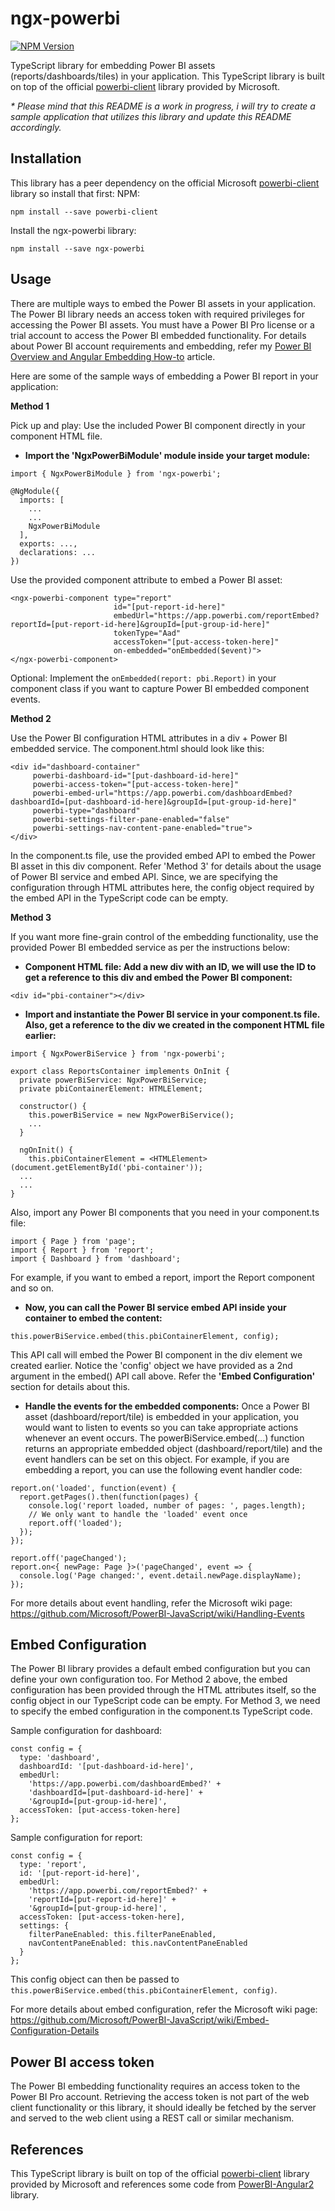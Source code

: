 # ngx-powerbi

[![NPM Version](https://img.shields.io/npm/v/ngx-powerbi.svg)](https://www.npmjs.com/package/ngx-powerbi)

<!--- [![NPM Total Downloads](https://img.shields.io/npm/dt/ngx-powerbi.svg)](https://www.npmjs.com/package/ngx-powerbi)
[![GitHub issues](https://img.shields.io/github/issues-raw/badges/ngx-powerbi.svg)](https://github.com/ramandeep-singh-1983/ngx-powerbi/issues)
--->

TypeScript library for embedding Power BI assets (reports/dashboards/tiles) in your application. This TypeScript library is built on top of the official [powerbi-client](https://www.npmjs.com/package/powerbi-client) library provided by Microsoft.

_\* Please mind that this README is a work in progress, i will try to create a sample application that utilizes this library and update this README accordingly._

## Installation

This library has a peer dependency on the official Microsoft [powerbi-client](https://www.npmjs.com/package/powerbi-client) library so install that first:
NPM:

```
npm install --save powerbi-client
```

Install the ngx-powerbi library:

```
npm install --save ngx-powerbi
```

## Usage

There are multiple ways to embed the Power BI assets in your application. The Power BI library needs an access token with required privileges for accessing the Power BI assets. You must have a Power BI Pro license or a trial account to access the Power BI embedded functionality. For details about Power BI account requirements and embedding, refer my [Power BI Overview and Angular Embedding How-to](https://medium.com/@ramandeep.singh.1983/power-bi-overview-and-angular-embedding-how-to-f73390f4a399) article.

Here are some of the sample ways of embedding a Power BI report in your application:

**Method 1**

Pick up and play: Use the included Power BI component directly in your component HTML file.

- **Import the 'NgxPowerBiModule' module inside your target module:**

```
import { NgxPowerBiModule } from 'ngx-powerbi';

@NgModule({
  imports: [
    ...
    ...
    NgxPowerBiModule
  ],
  exports: ...,
  declarations: ...
})
```

Use the provided component attribute to embed a Power BI asset:

```
<ngx-powerbi-component type="report"
                       id="[put-report-id-here]"
                       embedUrl="https://app.powerbi.com/reportEmbed?reportId=[put-report-id-here]&groupId=[put-group-id-here]"
                       tokenType="Aad"
                       accessToken="[put-access-token-here]"
                       on-embedded="onEmbedded($event)">
</ngx-powerbi-component>
```

Optional: Implement the `onEmbedded(report: pbi.Report)` in your component class if you want to capture Power BI embedded component events.

**Method 2**

Use the Power BI configuration HTML attributes in a div + Power BI embedded service. The component.html should look like this:

```
<div id="dashboard-container"
     powerbi-dashboard-id="[put-dashboard-id-here]"
     powerbi-access-token="[put-access-token-here]"
     powerbi-embed-url="https://app.powerbi.com/dashboardEmbed?dashboardId=[put-dashboard-id-here]&groupId=[put-group-id-here]"
     powerbi-type="dashboard"
     powerbi-settings-filter-pane-enabled="false"
     powerbi-settings-nav-content-pane-enabled="true">
</div>
```

In the component.ts file, use the provided embed API to embed the Power BI asset in this div component. Refer 'Method 3' for details about the usage of Power BI service and embed API. Since, we are specifying the configuration through HTML attributes here, the config object required by the embed API in the TypeScript code can be empty.

**Method 3**

If you want more fine-grain control of the embedding functionality, use the provided Power BI embedded service as per the instructions below:

- **Component HTML file: Add a new div with an ID, we will use the ID to get a reference to this div and embed the Power BI component:**

```
<div id="pbi-container"></div>
```

- **Import and instantiate the Power BI service in your component.ts file. Also, get a reference to the div we created in the component HTML file earlier:**

```
import { NgxPowerBiService } from 'ngx-powerbi';

export class ReportsContainer implements OnInit {
  private powerBiService: NgxPowerBiService;
  private pbiContainerElement: HTMLElement;

  constructor() {
    this.powerBiService = new NgxPowerBiService();
    ...
  }

  ngOnInit() {
    this.pbiContainerElement = <HTMLElement>(document.getElementById('pbi-container'));
  ...
  ...
}
```

Also, import any Power BI components that you need in your component.ts file:

```
import { Page } from 'page';
import { Report } from 'report';
import { Dashboard } from 'dashboard';
```

For example, if you want to embed a report, import the Report component and so on.

- **Now, you can call the Power BI service embed API inside your container to embed the content:**

```
this.powerBiService.embed(this.pbiContainerElement, config);
```

This API call will embed the Power BI component in the div element we created earlier. Notice the 'config' object we have provided as a 2nd argument in the embed() API call above. Refer the **'Embed Configuration'** section for details about this.

- **Handle the events for the embedded components:**
  Once a Power BI asset (dashboard/report/tile) is embedded in your application, you would want to listen to events so you can take appropriate actions whenever an event occurs. The powerBiService.embed(...) function returns an appropriate embedded object (dashboard/report/tile) and the event handlers can be set on this object. For example, if you are embedding a report, you can use the following event handler code:

```
report.on('loaded', function(event) {
  report.getPages().then(function(pages) {
    console.log('report loaded, number of pages: ', pages.length);
    // We only want to handle the 'loaded' event once
    report.off('loaded');
  });
});

report.off('pageChanged');
report.on<{ newPage: Page }>('pageChanged', event => {
  console.log('Page changed:', event.detail.newPage.displayName);
});
```

For more details about event handling, refer the Microsoft wiki page: https://github.com/Microsoft/PowerBI-JavaScript/wiki/Handling-Events

## Embed Configuration

The Power BI library provides a default embed configuration but you can define your own configuration too. For Method 2 above, the embed configuration has been provided through the HTML attributes itself, so the config object in our TypeScript code can be empty. For Method 3, we need to specify the embed configuration in the component.ts TypeScript code.

Sample configuration for dashboard:

```
const config = {
  type: 'dashboard',
  dashboardId: '[put-dashboard-id-here]',
  embedUrl:
    'https://app.powerbi.com/dashboardEmbed?' +
    'dashboardId=[put-dashboard-id-here]' +
    '&groupId=[put-group-id-here]',
  accessToken: [put-access-token-here]
};
```

Sample configuration for report:

```
const config = {
  type: 'report',
  id: '[put-report-id-here]',
  embedUrl:
    'https://app.powerbi.com/reportEmbed?' +
    'reportId=[put-report-id-here]' +
    '&groupId=[put-group-id-here]',
  accessToken: [put-access-token-here],
  settings: {
    filterPaneEnabled: this.filterPaneEnabled,
    navContentPaneEnabled: this.navContentPaneEnabled
  }
};
```

This config object can then be passed to `this.powerBiService.embed(this.pbiContainerElement, config)`.

For more details about embed configuration, refer the Microsoft wiki page: https://github.com/Microsoft/PowerBI-JavaScript/wiki/Embed-Configuration-Details

## Power BI access token

The Power BI embedding functionality requires an access token to the Power BI Pro account. Retrieving the access token is not part of the web client functionality or this library, it should ideally be fetched by the server and served to the web client using a REST call or similar mechanism.

## References

This TypeScript library is built on top of the official [powerbi-client](https://www.npmjs.com/package/powerbi-client) library provided by Microsoft and references some code from [PowerBI-Angular2](https://github.com/diego-d5000/PowerBI-Angular2) library.
